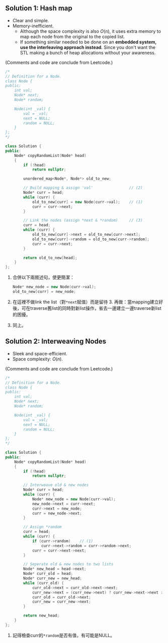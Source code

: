 ## Solution 1: Hash map

- Clear and simple.
- Memory-inefficient.
    - Although the space complexity is also $O(n)$, it uses extra memory to map each node from the original to the copied list.
    - If something similar needed to be done on an **embedded system, use the interleaving approach instead**. Since you don't want the STL making a bunch of heap allocations without your awareness.

(Comments and code are conclude from Leetcode.)

```cpp
/*
// Definition for a Node.
class Node {
public:
    int val;
    Node* next;
    Node* random;

    Node(int _val) {
        val = _val;
        next = NULL;
        random = NULL;
    }
};
*/

class Solution {
public:
    Node* copyRandomList(Node* head)
    {
        if (!head)
            return nullptr;

        unordered_map<Node*, Node*> old_to_new;

        // Build mapping & assign 'val'                // (2)
        Node* curr = head;
        while (curr) {
            old_to_new[curr] = new Node(curr->val);    // (1)
            curr = curr->next;
        }

        // Link the nodes (assign *next & *random)     // (3)
        curr = head;
        while (curr) {
            old_to_new[curr]->next = old_to_new[curr->next];
            old_to_new[curr]->random = old_to_new[curr->random];
            curr = curr->next;
        }

        return old_to_new[head];
    }
};
```

1. 合併以下兩敘述句，使更簡潔：
    
    ```cpp
    Node* new_node = new Node(curr->val);
    old_to_new[curr] = new_node;
    ```
    
2. 在這裡不做link the list（對`*next`賦值）而是留待 3. 再做：當mapping建立好後，可在traverse舊list的同時對新list操作，省去一邊建立一邊traverse新list的困擾。
3. 同上。


## Solution 2: **Interweaving Nodes**

- Sleek and space-efficient.
- Space complexity: $O(n)$.

(Comments and code are conclude from Leetcode.)

```cpp
/*
// Definition for a Node.
class Node {
public:
    int val;
    Node* next;
    Node* random;

    Node(int _val) {
        val = _val;
        next = NULL;
        random = NULL;
    }
};
*/

class Solution {
public:
    Node* copyRandomList(Node* head)
    {
        if (!head)
            return nullptr;

        // Interweave old & new nodes
        Node* curr = head;
        while (curr) {
            Node* new_node = new Node(curr->val);
            new_node->next = curr->next;
            curr->next = new_node;
            curr = new_node->next;
        }

        // Assign *random
        curr = head;
        while (curr) {
            if (curr->random)    // (1)
                curr->next->random = curr->random->next;
            curr = curr->next->next;
        }

        // Seperate old & new nodes to two lists
        Node* new_head = head->next;
        Node* curr_old = head;
        Node* curr_new = new_head;
        while (curr_old) {
            curr_old->next = curr_old->next->next;
            curr_new->next = (curr_new->next) ? curr_new->next->next : nullptr;
            curr_old = curr_old->next;
            curr_new = curr_new->next;
        }

        return new_head;
    }
};
```

1. 記得檢查curr的`*random`是否有值，有可能是NULL。